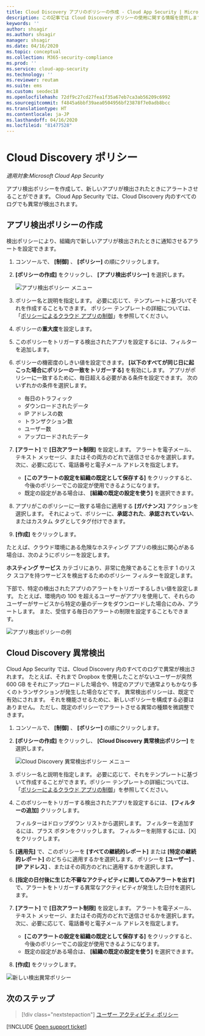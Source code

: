 ```yaml
---
title: Cloud Discovery アプリのポリシーの作成 - Cloud App Security | Microsoft Docs
description: この記事では Cloud Discovery ポリシーの使用に関する情報を提供します。
keywords: ''
author: shsagir
ms.author: shsagir
manager: shsagir
ms.date: 04/16/2020
ms.topic: conceptual
ms.collection: M365-security-compliance
ms.prod: ''
ms.service: cloud-app-security
ms.technology: ''
ms.reviewer: reutam
ms.suite: ems
ms.custom: seodec18
ms.openlocfilehash: 72df9c27cd27fea1f35a67eb7ca3ab56209c6992
ms.sourcegitcommit: f4845a6bbf39aea0504956bf23878f7e0adb8bcc
ms.translationtype: HT
ms.contentlocale: ja-JP
ms.lasthandoff: 04/16/2020
ms.locfileid: "81477528"
---
```

# <a name="cloud-discovery-policies"></a>Cloud Discovery ポリシー

*適用対象:Microsoft Cloud App Security*

アプリ検出ポリシーを作成して、新しいアプリが検出されたときにアラートさせることができます。 Cloud App Security では、Cloud Discovery 内のすべてのログでも異常が検出されます。

## <a name="creating-an-app-discovery-policy"></a>アプリ検出ポリシーの作成

検出ポリシーにより、組織内で新しいアプリが検出されたときに通知させるアラートを設定できます。

1. コンソールで、 **[制御]** 、 **[ポリシー]** の順にクリックします。

2. **[ポリシーの作成]** をクリックし、 **[アプリ検出ポリシー]** を選択します。

    ![アプリ検出ポリシー メニュー](media/app-discovery-policy-menu.png "アプリ検出ポリシー メニュー")

3. ポリシー名と説明を指定します。 必要に応じて、テンプレートに基づいてそれを作成することもできます。 ポリシー テンプレートの詳細については、「[ポリシーによるクラウド アプリの制御](control-cloud-apps-with-policies.md)」を参照してください。

4. ポリシーの**重大度**を設定します。

5. このポリシーをトリガーする検出されたアプリを設定するには、フィルターを追加します。

6. ポリシーの機密度のしきい値を設定できます。 **[以下のすべてが同じ日に起こった場合にポリシーの一致をトリガーする]** を有効にします。 アプリがポリシーに一致するために、毎日超える必要がある条件を設定できます。 次のいずれかの条件を選択します。
    - 毎日のトラフィック
    - ダウンロードされたデータ
    - IP アドレスの数
    - トランザクション数
    - ユーザー数
    - アップロードされたデータ

7. **[アラート]** で **[日次アラート制限]** を設定します。 アラートを電子メール、テキスト メッセージ、またはその両方のどれで送信させるかを選択します。 次に、必要に応じて、電話番号と電子メール アドレスを指定します。
    - **[このアラートの設定を組織の既定として保存する]** をクリックすると、今後のポリシーでこの設定が使用できるようになります。
    - 既定の設定がある場合は、 **[組織の既定の設定を使う]** を選択できます。

8. アプリがこのポリシーに一致する場合に適用する **[ガバナンス]** アクションを選択します。 それによって、ポリシーに、**承認された**、**承認されていない**、またはカスタム タグとしてタグ付けできます。

9. **[作成]** をクリックします。

たとえば、クラウド環境にある危険なホスティング アプリの検出に関心がある場合は、次のようにポリシーを設定します。

**ホスティング サービス** カテゴリにあり、非常に危険であることを示す 1 のリスク スコアを持つサービスを検出するためのポリシー フィルターを設定します。

 下部で、特定の検出されたアプリのアラートをトリガーするしきい値を設定します。 たとえば、環境内の 100 を超えるユーザーがアプリを使用して、それらのユーザーがサービスから特定の量のデータをダウンロードした場合にのみ、アラートします。
また、受信する毎日のアラートの制限を設定することもできます。

![アプリ検出ポリシーの例](media/app-discovery-policy-example.png "アプリ検出ポリシーの例")

## <a name="cloud-discovery-anomaly-detection"></a>Cloud Discovery 異常検出

Cloud App Security では、Cloud Discovery 内のすべてのログで異常が検出されます。 たとえば、それまで Dropbox を使用したことがないユーザーが突然 600 GB をそれにアップロードした場合や、特定のアプリで通常よりもかなり多くのトランザクションが発生した場合などです。 異常検出ポリシーは、既定で有効にされます。 それを機能させるために、新しいポリシーを構成する必要はありません。 ただし、既定のポリシーでアラートさせる異常の種類を微調整できます。

1. コンソールで、 **[制御]** 、 **[ポリシー]** の順にクリックします。

2. **[ポリシーの作成]** をクリックし、 **[Cloud Discovery 異常検出ポリシー]** を選択します。

    ![Cloud Discovery 異常検出ポリシー メニュー](media/cloud-discovery-anomaly-detection-policy-menu.png "Cloud Discovery 異常検出ポリシー メニュー")

3. ポリシー名と説明を指定します。 必要に応じて、それをテンプレートに基づいて作成することができます。ポリシー テンプレートの詳細については、「[ポリシーによるクラウド アプリの制御](control-cloud-apps-with-policies.md)」を参照してください。

4. このポリシーをトリガーする検出されたアプリを設定するには、 **[フィルターの追加]** クリックします。

    フィルターはドロップダウン リストから選択します。 フィルターを追加するには、プラス ボタンをクリックします。 フィルターを削除するには、[X] をクリックします。

5. **[適用先]** で、このポリシーを **[すべての継続的レポート]** または **[特定の継続的レポート]** のどちらに適用するかを選択します。 ポリシーを **[ユーザー]** 、 **[IP アドレス]** 、またはその両方のどれに適用するかを選択します。

6. **[指定の日付後に生じた不審なアクティビティに関してのみアラートを出す]** で、アラートをトリガーする異常なアクティビティが発生した日付を選択します。

7. **[アラート]** で **[日次アラート制限]** を設定します。 アラートを電子メール、テキスト メッセージ、またはその両方のどれで送信させるかを選択します。 次に、必要に応じて、電話番号と電子メール アドレスを指定します。
    - **[このアラートの設定を組織の既定として保存する]** をクリックすると、今後のポリシーでこの設定が使用できるようになります。
    - 既定の設定がある場合は、 **[組織の既定の設定を使う]** を選択できます。

8. **[作成]** をクリックします。

![新しい検出異常ポリシー](media/new-discovery-anomaly-policy.png "新しい検出異常ポリシー")

## <a name="next-steps"></a>次のステップ

> [!div class="nextstepaction"]
> [ユーザー アクティビティ ポリシー](user-activity-policies.md)

[!INCLUDE [Open support ticket](includes/support.md)]
